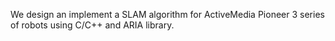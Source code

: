 We design an implement a SLAM algorithm for ActiveMedia Pioneer 3 series of robots using C/C++ and ARIA library.